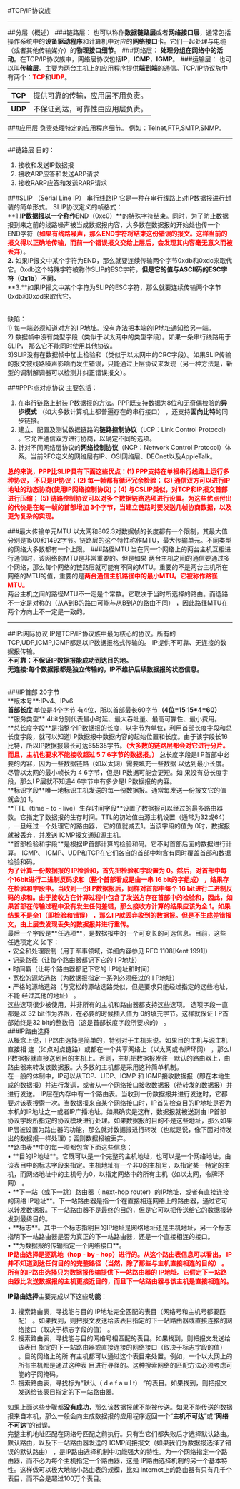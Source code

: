 #TCP/IP协议族

----------
##分层（概述）
###链路层：
也可以称作**数据链路层**或者**网络接口层**，通常包括操作系统中的<strong>设备驱动程序</strong>和计算机中对应的<strong>网络接口卡</strong>。它们一起处理与电缆（或者其他传输媒介）的<strong>物理接口细节</strong>。
###网络层：
**处理分组在网络中的活动**。在TCP/IP协议族中，网络层协议包括**IP**，**ICMP**，**IGMP**。
###运输层：
也可以叫**传输层**。主要为两台主机上的应用程序提供<strong>端到端</strong>的通信。TCP/IP协议族中有两个：<b style='color:red'>TCP</b>和<b style='color:red'>UDP</b>。

<table cellspacing="0">
<tr>
<th>
TCP
</th>
<td>
提供可靠的传输，应用层不用负责。
</td>
</tr>
<tr>
<th>
UDP
</th>
<td>
不保证到达，可靠性由应用层负责。
</td>
</tr>
</table>

###应用层
负责处理特定的应用程序细节。
例如：Telnet,FTP,SMTP,SNMP。

----------
##链路层
目的：
1. 接收和发送IP数据报
2. 接收ARP应答和发送ARP请求
3. 接收RARP应答和发送RARP请求

###SLIP （Serial Line IP） 串行线路IP
它是一种在串行线路上对IP数据报进行封装的简单形式。
SLIP协议定义的帧格式：
<br>**1.**IP数据报以一个称作**END（0xc0）**的特殊字符结束。同时，为了防止数据报到来之前的线路噪声被当成数据报内容，大多数在数据报的开始处也传一个END字符（<b style='color:red'>如果有线路噪声，那么END字符将结束这份错误的报文。这样当前的报文得以正确地传输，而前一个错误报文交给上层后，会发现其内容毫无意义而被丢弃</b>）。</br>
**2.** 如果IP报文中某个字符为END，那么就要连续传输两个字节0xdb和0xdc来取代它。0xdb这个特殊字符被称作SLIP的ESC字符，**但是它的值与ASCII码的ESC字符（0x1b）不同。**
<br>
**3.**如果IP报文中某个字符为SLIP的ESC字符，那么就要连续传输两个字节 0xdb和0xdd来取代它。</br>

<br/>
缺陷：<br/>
1) 每一端必须知道对方的I P地址。没有办法把本端的IP地址通知给另一端。<br/>
2) 数据帧中没有类型字段（类似于以太网中的类型字段）。如果一条串行线路用于SLIP，
那么它不能同时使用其他协议。<br/>
3)SLIP没有在数据帧中加上检验和（类似于以太网中的CRC字段）。如果SLIP传输的报文被线路噪声影响而发生错误，只能通过上层协议来发现（另一种方法是，新型的调制解调器可以检测并纠正错误报文）。

###PPP:点对点协议
主要包括：<br/>
1) 在串行链路上封装IP数据报的方法。PPP既支持数据为8位和无奇偶检验的**异步模式**
（如大多数计算机上都普遍存在的串行接口） ，还支持<b>面向比特</b>的同步链接。<br/>
2) 建立、配置及测试数据链路的**链路控制协议**（LCP：Link Control Protocol） 。它允许通信双方进行协商，以确定不同的选项。<br/>
3) 针对不同网络层协议的**网络控制协议**（NCP：Network Control Protocol）体系。当前RFC定义的网络层有IP、OSI网络层、DECnet以及AppleTalk。<br/>

<b style="color:red">总的来说，PPP比SLIP具有下面这些优点：(1) PPP支持在单根串行线路上运行多种协议，
不只是IP协议；(2) 每一帧都有循环冗余检验； (3) 通信双方可以进行IP地址的动态协商(使用IP网络控制协议)；(4) 与CSLIP类似，对TCP和IP报文首部进行压缩； (5) 链路控制协议可以对多个数据链路选项进行设置。为这些优点付出的代价是在每一帧的首部增加 3个字节，当建立链路时要发送几帧协商数据，以及更为复杂的实现。</b>

###最大传输单元MTU
以太网和802.3对数据帧的长度都有一个限制，其最大值分别是1500和1492字节。链路层的这个特性称作MTU，最大传输单元。不同类型的网络大多数都有一个上限。
###路径MTU
当在同一个网络上的两台主机互相进行通信时，该网络的MTU是非常重要的。但是如果
两台主机之间的通信要通过多个网络，那么每个网络的链路层就可能有不同的MTU。重要的不是两台主机所在网络的MTU的值，重要的是<b style="color:red">两台通信主机路径中的最小MTU。它被称作路径MTU。</b><br/>
两台主机之间的路径MTU不一定是个常数。它取决于当时所选择的路由。而选路不一定是对称的（从A到B的路由可能与从B到A的路由不同） ，因此路径MTU在两个方向上不一定是一致的。

----------

##IP:网际协议
IP是TCP/IP协议族中最为核心的协议。所有的TCP,UDP,ICMP,IGMP都是以IP数据报格式传输的。
IP提供不可靠、无连接的数据报传输。<br>
<b>不可靠：不保证IP数据报能成功到达目的地。
<br>
无连接:每个数据报都是独立传输的，IP不维护后续数据报的状态信息。

<br>
</b>
###IP首部
20字节<br>
**版本号**:IPv4、IPv6
<br>
<b>首部长度 </b>
单位是4个字节
有4位，所以首部最长60字节<b>（4位=15 15*4=60）</b>
<br>
**服务类型** 4bit分别代表最小时延、最大吞吐量、最高可靠性、最小费用。
<br>
**总长度字段**是指整个IP数据报的长度，以字节为单位，利用首部长度字段和总长度字段，就可以知道I P数据报中数据内容的起始位置和长度。由于该字段长16比特，所以IP数据报最长可达65535字节。<b style="color:red">（大多数的链路层都会对它进行分片。而且，主机也要求不能接收超过 5 7 6字节的数据报。）</b>
总长度字段是I P首部中必要的内容，因为一些数据链路（如以太网）需要填充一些数据
以达到最小长度。尽管以太网的最小帧长为 4 6字节，但是I P数据可能会更短。如
果没有总长度字段，那么I P层就不知道4 6字节中有多少是I P数据报的内容。
<br>
**标识字段**唯一地标识主机发送的每一份数据报。通常每发送一份报文它的值就会加 1。
<br>
**TTL（time - to - live）生存时间字段**设置了数据报可以经过的最多路由器数。它指定了数据报的生存时间。TTL的初始值由源主机设置（通常为32或64） ，一旦经过一个处理它的路由器，
它的值就减去1。当该字段的值为 0时，数据报就被丢弃，并发送 ICMP报文通知源主机。
<br>
**首部检验和字段**是根据IP首部计算的检验和码。它不对首部后面的数据进行计算。 ICMP、
IGMP、UDP和TCP在它们各自的首部中均含有同时覆盖首部和数据检验和码。
<br>
<b style ="color:red">为了计算一份数据报的 IP检验和，首先把检验和字段置为 0。然后，对首部中每个16bit进行二进制反码求和（整个首部看成是由一串 16 bit的字组成） ，结果存在检验和字段中。当收到一份I P数据报后，同样对首部中每个 16 bit进行二进制反码的求和。由于接收方在计算过程中包含了发送方存在首部中的检验和，因此，如果首部在传输过程中没有发生任何差错，那么接收方计算的结果应该为全 1。如果结果不是全1（即检验和错误） ，那么I P就丢弃收到的数据报。但是不生成差错报文，由上层去发现丢失的数据报并进行重传。</b><br>
最后一个字段是**任选项**，是数据报中的一个可变长的可选信息。目前，这些任选项定义
如下：<br>
• 安全和处理限制（用于军事领域，详细内容参见 RFC 1108[Kent 1991]）<br>
• 记录路径（让每个路由器都记下它的 I P地址）<br>
• 时间戳（让每个路由器都记下它的 I P地址和时间）<br>
• 宽松的源站选路（为数据报指定一系列必须经过的 I P地址）<br>
• 严格的源站选路（与宽松的源站选路类似，但是要求只能经过指定的这些地址，不能
经过其他的地址） 。<br>
这些选项很少被使用，并非所有的主机和路由器都支持这些选项。
选项字段一直都是以 32 bit作为界限，在必要的时候插入值为 0的填充字节。这样就保证
I P首部始终是32 bit的整数倍（这是首部长度字段所要求的） 。<br>
###IP路由选择<br>
从概念上说，I P路由选择是简单的，特别对于主机来说。如果目的主机与源主机直接相
连（如点对点链路）或都在一个共享网络上（以太网或令牌环网） ，那么I P数据报就直接送到目的主机上。否则，主机把数据报发往一默认的路由器上，由路由器来转发该数据报。大多数的主机都是采用这种简单机制。<br>
在一般的体制中，IP可以从TCP、UDP、ICMP 和 IGMP接收数据报（即在本地生成的数据报）并进行发送，或者从一个网络接口接收数据报（待转发的数据报）并进行发送。 IP层在内存中有一个路由表。当收到一份数据报并进行发送时，它都要对该表搜索一次。当数据报来自某个网络接口时，IP首先检查目的IP地址是否为本机的IP地址之一或者IP广播地址。如果确实是这样，数据报就被送到由 IP首部协议字段所指定的协议模块进行处理。如果数据报的目的不是这些地址，那么如果IP层被设置为路由器的功能，那么就对数据报进行转发（也就是说，像下面对待发出的数据报一样处理）；否则数据报被丢弃。<br>
**路由表**中的每一项都包含下面这些信息：<br>
• **目的IP地址**。它既可以是一个完整的主机地址，也可以是一个网络地址，由该表目中的标志字段来指定。主机地址有一个非0的主机号，以指定某一特定的主机，而网络地址中的主机号为0，以指定网络中的所有主机（如以太网，令牌环网） 。<br>
• **下一站（或下一跳）路由器（ next-hop router）的IP地址，或者有直接连接的网络 IP地址**。下一站路由器是指一个在直接相连网络上的路由器，通过它可以转发数据报。下一站路由器不是最终的目的，但是它可以把传送给它的数据报转发到最终目的。<br>
• **标志**。其中一个标志指明目的IP地址是网络地址还是主机地址，另一个标志指明下一站路由器是否为真正的下一站路由器，还是一个直接相连的接口。<br>
• **为数据报的传输指定一个网络接口**。
<br>
<b style="color:red">IP路由选择是逐跳地（hop - by - hop）进行的。从这个路由表信息可以看出， IP并不知道到达任何目的的完整路径（当然，除了那些与主机直接相连的目的） 。所有的IP路由选择只为数据报传输提供下一站路由器的 IP地址。它假定下一站路由器比发送数据报的主机更接近目的，而且下一站路由器与该主机是直接相连的。</b>

**IP路由选择**主要完成以下这些**功能**：<br>
1) 搜索路由表，寻找能与目的 IP地址完全匹配的表目（网络号和主机号都要匹配） 。如果找到，则把报文发送给该表目指定的下一站路由器或直接连接的网络接口（取决于标志字段的值） 。<br>
2) 搜索路由表，寻找能与目的网络号相匹配的表目。如果找到，则把报文发送给该表目
指定的下一站路由器或直接连接的网络接口（取决于标志字段的值） 。目的网络上的所
有主机都可以通过这个表目来处置。例如，一个以太网上的所有主机都是通过这种表
目进行寻径的。这种搜索网络的匹配方法必须考虑可能的子网掩码。<br>
3) 搜索路由表，寻找标为“默认（ d e f a u l t） ”的表目。如果找到，则把报文发送给该表目指定的下一站路由器。

如果上面这些步骤都**没有成功**，那么该数据报就不能被传送。如果不能传送的数据报来自本机，那么一般会向生成数据报的应用程序返回一个“**主机不可达**”或“**网络不可达**”的错误。<br>
完整主机地址匹配在网络号匹配之前执行。只有当它们都失败后才选择默认路由。默认路由，以及下一站路由器发送的 ICMP间接报文（如果我们为数据报选择了错误的默认路由） ，是IP路由选择机制中功能强大的特性。为一个网络指定一个路由器，而不必为每个主机指定一个路由器，这是 IP路由选择机制的另一个基本特性。这样做可以极大地缩小路由表的规模，比如 Internet上的路由器有只有几千个表目，而不会是超过100万个表目。
